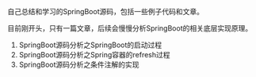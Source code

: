 自己总结和学习的SpringBoot源码，包括一些例子代码和文章。

目前刚开头，只有一篇文章，后续会慢慢分析SpringBoot的相关底层实现原理。

1. SpringBoot源码分析之SpringBoot的启动过程
2. SpringBoot源码分析之Spring容器的refresh过程
3. SpringBoot源码分析之条件注解的实现

